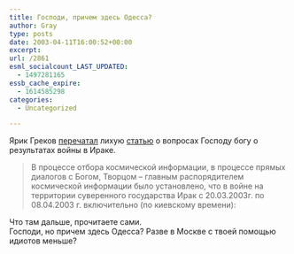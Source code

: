 ```yaml
---
title: Господи, причем здесь Одесса?
author: Gray
type: posts
date: 2003-04-11T16:00:52+00:00
excerpt:
url: /2861
esml_socialcount_LAST_UPDATED:
  - 1497281165
essb_cache_expire:
  - 1614585298
categories:
  - Uncategorized

---
```








Ярик Греков <a href="http://www.ricn.ru/statistika/material/5940/" target="_blank">перечатал</a> лихую <a href="http://vlasti.net/index.php?Screen=news&reg;ion=main&#038;id=8590" target="_blank">статью</a> о вопросах Господу богу о результатах войны в Ираке.

> В процессе отбора космической информации, в процессе прямых диалогов с Богом, Творцом – главным распорядителем космической информации было установлено, что в войне на территории суверенного государства Ирак с 20.03.2003г. по 08.04.2003 г. включительно (по киевскому времени): 

Что там дальше, прочитаете сами.  
Господи, но причем здесь Одесса? Разве в Москве с твоей помощью идиотов меньше?